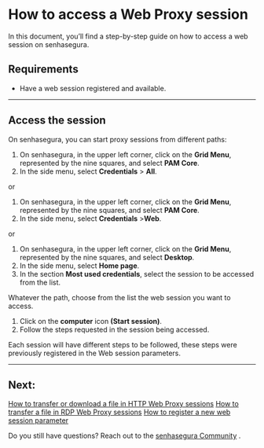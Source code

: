 # How to access a Web Proxy session

In this document, you’ll find a step-by-step guide on how to access a web session on senhasegura.

## Requirements

* Have a web session registered and available.

---
## Access the session
On senhasegura, you can start proxy sessions from different paths:

1. On senhasegura, in the upper left corner, click on the **Grid Menu**, represented by the nine squares, and select **PAM Core**.
2. In the side menu, select **Credentials** > **All**.

or

1. On senhasegura, in the upper left corner, click on the **Grid Menu**, represented by the nine squares, and select **PAM Core**.
2. In the side menu, select **Credentials** >**Web**.

or

1. On senhasegura, in the upper left corner, click on the **Grid Menu**, represented by the nine squares, and select **Desktop**.
2. In the side menu, select **Home page**.
3. In the section **Most used credentials**, select the session to be accessed from the list.

Whatever the path, choose from the list the web session you want to access.

1. Click on the **computer** icon **(Start session)**.
2. Follow the steps requested in the session being accessed.

Each session will have different steps to be followed, these steps were previously registered in the Web session parameters.

---
## Next:
[How to transfer or download a file in HTTP Web Proxy sessions](/v3-32/docs/pam-session-how-to-transfer-or-download-a-file-in-http-web-proxy-sessions)
[How to transfer a file in RDP Web Proxy sessions](/v3-32/docs/pam-session-how-to-transfer-a-file-over-rdp-web-proxy-sessions)
[How to register a new web session parameter](/v3-32/docs/pam-session-how-to-register-a-new-web-session-parameter)

Do you still have questions? Reach out to the [senhasegura Community](https://community.senhasegura.io/) .